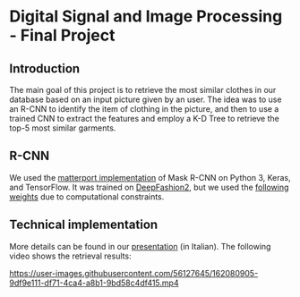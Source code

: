 # Digital Signal and Image Processing - Final Project

## Introduction
The main goal of this project is to retrieve the most similar clothes in our database based on an input picture given by an user. The idea was to use an R-CNN to identify the item of clothing in the picture, and then to use a trained CNN to extract the features and employ a K-D Tree to retrieve the top-5 most similar garments.

## R-CNN
We used the [matterport implementation](https://github.com/matterport/Mask_RCNN "Mask R-CNN") of Mask R-CNN on Python 3, Keras, and TensorFlow. It was trained on [DeepFashion2](https://github.com/switchablenorms/DeepFashion2 "DeepFashion2"), but we used the [following weights](https://drive.google.com/file/d/15ol8TU9pZHemhbpbW3MJxYa-1gheMDN3/view?usp=sharing "Weights") due to computational constraints.

## Technical implementation
More details can be found in our [presentation](https://github.com/mcampironi/DSProjects/blob/main/Digital%20Signal%20and%20Image%20Management/Project/Presentation.pdf "Presentation") (in Italian). The following video shows the retrieval results:


https://user-images.githubusercontent.com/56127645/162080905-9df9e111-df71-4ca4-a8b1-9bd58c4df415.mp4


